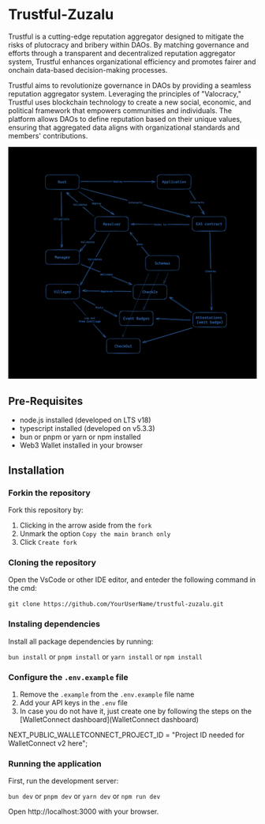 # Trustful-Zuzalu

Trustful is a cutting-edge reputation aggregator designed to mitigate the risks of plutocracy and bribery within DAOs. By matching governance and efforts through a transparent and decentralized reputation aggregator system, Trustful enhances organizational efficiency and promotes fairer and onchain data-based decision-making processes.

Trustful aims to revolutionize governance in DAOs by providing a seamless reputation aggregator system. Leveraging the principles of "Valocracy," Trustful uses blockchain technology to create a new social, economic, and political framework that empowers communities and individuals. The platform allows DAOs to define reputation based on their unique values, ensuring that aggregated data aligns with organizational standards and members' contributions.

![alt text](./docs/Hypercube.png)

## Pre-Requisites

- node.js installed (developed on LTS v18)
- typescript installed (developed on v5.3.3)
- bun or pnpm or yarn or npm installed
- Web3 Wallet installed in your browser

## Installation

### Forkin the repository

Fork this repository by:

1. Clicking in the arrow aside from the `fork`
2. Unmark the option `Copy the main branch only`
3. Click `Create fork`

### Cloning the repository

Open the VsCode or other IDE editor, and enteder the following command in the cmd:

`git clone https://github.com/YourUserName/trustful-zuzalu.git`

### Instaling dependencies

Install all package dependencies by running:

`bun install`
or
`pnpm install`
or
`yarn install`
or
`npm install`

### Configure the `.env.example` file

1. Remove the `.example` from the `.env.example` file name
2. Add your API keys in the `.env` file
3. In case you do not have it, just create one by following the steps on the [WalletConnect dashboard](WalletConnect dashboard)

NEXT_PUBLIC_WALLETCONNECT_PROJECT_ID = "Project ID needed for WalletConnect v2 here";

### Running the application

First, run the development server:

`bun dev`
or
`pnpm dev`
or
`yarn dev`
or
`npm run dev`

Open http://localhost:3000 with your browser.
